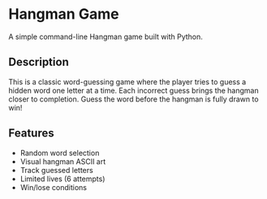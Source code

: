 # Hangman Game

A simple command-line Hangman game built with Python.

## Description

This is a classic word-guessing game where the player tries to guess a hidden word one letter at a time. Each incorrect guess brings the hangman closer to completion. Guess the word before the hangman is fully drawn to win!

## Features

- Random word selection
- Visual hangman ASCII art
- Track guessed letters
- Limited lives (6 attempts)
- Win/lose conditions
